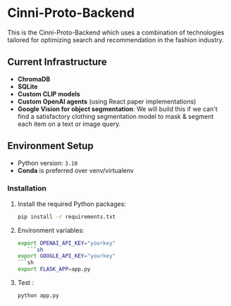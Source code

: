 # Cinni-Proto-Backend

This is the Cinni-Proto-Backend which uses a combination of technologies tailored for optimizing search and recommendation in the fashion industry.

## Current Infrastructure

- **ChromaDB**
- **SQLite**
- **Custom CLIP models**
- **Custom OpenAI agents** (using React paper implementations)
- **Google Vision for object segmentation**: We will build this if we can't find a satisfactory clothing segmentation model to mask & segment each item on a text or image query.

## Environment Setup

- Python version: `3.10`
- **Conda** is preferred over venv/virtualenv

### Installation

1. Install the required Python packages:
   ```sh
   pip install -r requirements.txt

2. Environment variables:
   ```sh
   export OPENAI_API_KEY="yourkey"
      ```sh
   export GOOGLE_API_KEY="yourkey"
   ```sh
   export FLASK_APP=app.py

3. Test :
   ```sh
   python app.py

